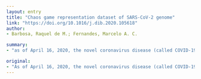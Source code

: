 ```yaml
---
layout: entry
title: "Chaos game representation dataset of SARS-CoV-2 genome"
link: "https://doi.org/10.1016/j.dib.2020.105618"
author:
- Barbosa, Raquel de M.; Fernandes, Marcelo A. C.

summary:
- "as of April 16, 2020, the novel coronavirus disease (called COVID-19) spread to more than 185 countries/regions with more than 142,000 deaths and more than 2,000,000 confirmed cases. To make feasible this approach, it is necessary to transform the nucleotide sequences string to numerical values representation."

original:
- "As of April 16, 2020, the novel coronavirus disease (called COVID-19) spread to more than 185 countries/regions with more than 142,000 deaths and more than 2,000,000 confirmed cases. In the bioinformatics area, one of the crucial points is the analysis of the virus nucleotide sequences using approaches such as data stream, digital signal processing, and machine learning techniques and algorithms. However, to make feasible this approach, it is necessary to transform the nucleotide sequences string to numerical values representation. Thus, the dataset provides a chaos game representation (CGR) of SARS-CoV-2 virus nucleotide sequences. The dataset provides the CGR of 100 instances of SARS-CoV-2 virus, 11540 instances of other viruses from the Virus-Host DB dataset, and three instances of Riboviria viruses from NCBI (Betacoronavirus RaTG13, bat-SL-CoVZC45, and bat-SL-CoVZXC21)."
---
```


